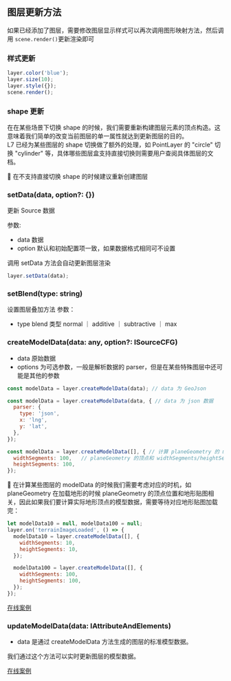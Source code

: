 ## 图层更新方法

如果已经添加了图层，需要修改图层显示样式可以再次调用图形映射方法，然后调用 `scene.render()`更新渲染即可

### 样式更新

```javascript
layer.color('blue');
layer.size(10);
layer.style({});
scene.render();
```

### shape 更新

在在某些场景下切换 shape 的时候，我们需要重新构建图层元素的顶点构造。这意味着我们简单的改变当前图层的单一属性就达到更新图层的目的。  
L7 已经为某些图层的 shape 切换做了额外的处理，如 PointLayer 的 "circle" 切换 "cylinder" 等，具体哪些图层盒支持直接切换则需要用户查阅具体图层的文档。

🌟 在不支持直接切换 shape 的时候建议重新创建图层

### setData(data, option?: {})

更新 Source 数据

参数:

- data 数据
- option 默认和初始配置项一致，如果数据格式相同可不设置

调用 setData 方法会自动更新图层渲染

```javascript
layer.setData(data);
```

### setBlend(type: string)

设置图层叠加方法
参数：

- type blend 类型 normal ｜ additive ｜ subtractive ｜ max

### createModelData(data: any, option?: ISourceCFG)
- data 原始数据
- options 为可选参数，一般是解析数据的 parser，但是在某些特殊图层中还可能是其他的参数

```javascript
const modelData = layer.createModelData(data); // data 为 GeoJson

const modelData = layer.createModelData(data, { // data 为 json 数据
  parser: {
    type: 'json',
    x: 'lng',
    y: 'lat',
  },
});

const modelData = layer.createModelData([], { // 计算 planeGeometry 的 modelData
  widthSegments: 100,	// planeGeometry 的顶点和 widthSegments/heightSegments 相关
  heightSegments: 100,
});
```

🌟	在计算某些图层的 modelData 的时候我们需要考虑对应的时机，如 planeGeometry 在加载地形的时候
planeGeometry 的顶点位置和地形贴图相关，因此如果我们要计算实际地形顶点的模型数据，需要等待对应地形贴图加载完：

```javascript
let modelData10 = null, modelData100 = null;
layer.on('terrainImageLoaded', () => {
  modelData10 = layer.createModelData([], {
    widthSegments: 10,
    heightSegments: 10,
  });

  modelData100 = layer.createModelData([], {
    widthSegments: 100,
    heightSegments: 100,
  });
});
```

[在线案例](/zh/examples/geometry/geometry#terrain)
### updateModelData(data: IAttributeAndElements)
- data 是通过 createModelData 方法生成的图层的标准模型数据。        

我们通过这个方法可以实时更新图层的模型数据。        

[在线案例](/zh/examples/gallery/animate#timeline)